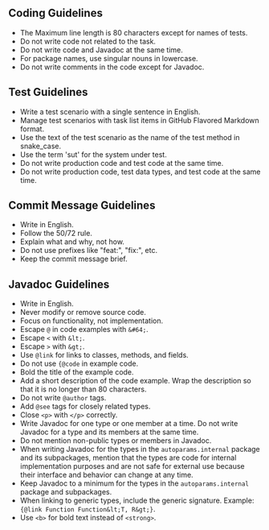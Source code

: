 ## Coding Guidelines

- The Maximum line length is 80 characters except for names of tests.
- Do not write code not related to the task.
- Do not write code and Javadoc at the same time.
- For package names, use singular nouns in lowercase.
- Do not write comments in the code except for Javadoc.

## Test Guidelines

- Write a test scenario with a single sentence in English.
- Manage test scenarios with task list items in GitHub Flavored Markdown format.
- Use the text of the test scenario as the name of the test method in snake_case.
- Use the term 'sut' for the system under test.
- Do not write production code and test code at the same time.
- Do not write production code, test data types, and test code at the same time.

## Commit Message Guidelines

- Write in English.
- Follow the 50/72 rule.
- Explain what and why, not how.
- Do not use prefixes like "feat:", "fix:", etc.
- Keep the commit message brief.

## Javadoc Guidelines

- Write in English.
- Never modify or remove source code.
- Focus on functionality, not implementation.
- Escape `@` in code examples with `&#64;`.
- Escape `<` with `&lt;`.
- Escape `>` with `&gt;`.
- Use `@link` for links to classes, methods, and fields.
- Do not use `{@code` in example code.
- Bold the title of the example code.
- Add a short description of the code example. Wrap the description so that it is no longer than 80 characters.
- Do not write `@author` tags.
- Add `@see` tags for closely related types.
- Close `<p>` with `</p>` correctly.
- Write Javadoc for one type or one member at a time. Do not write Javadoc for a type and its members at the same time.
- Do not mention non-public types or members in Javadoc.
- When writing Javadoc for the types in the `autoparams.internal` package and its subpackages, mention that the types are code for internal implementation purposes and are not safe for external use because their interface and behavior can change at any time.
- Keep Javadoc to a minimum for the types in the `autoparams.internal` package and subpackages.
- When linking to generic types, include the generic signature. Example: `{@link Function Function&lt;T, R&gt;}`.
- Use `<b>` for bold text instead of `<strong>`.
